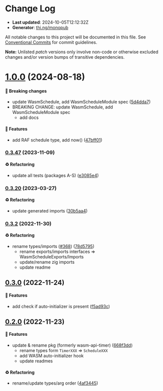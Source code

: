 # Change Log

- **Last updated**: 2024-10-05T12:12:32Z
- **Generator**: [thi.ng/monopub](https://thi.ng/monopub)

All notable changes to this project will be documented in this file.
See [Conventional Commits](https://conventionalcommits.org/) for commit guidelines.

**Note:** Unlisted _patch_ versions only involve non-code or otherwise excluded changes
and/or version bumps of transitive dependencies.

# [1.0.0](https://github.com/thi-ng/umbrella/tree/@thi.ng/wasm-api-schedule@1.0.0) (2024-08-18)

#### 🛑 Breaking changes

- update WasmSchedule, add WasmScheduleModule spec ([5d4dda7](https://github.com/thi-ng/umbrella/commit/5d4dda7))
- BREAKING CHANGE: update WasmSchedule, add WasmScheduleModule spec
  - add docs

#### 🚀 Features

- add RAF schedule type, add now() ([47bff01](https://github.com/thi-ng/umbrella/commit/47bff01))

### [0.3.47](https://github.com/thi-ng/umbrella/tree/@thi.ng/wasm-api-schedule@0.3.47) (2023-11-09)

#### ♻️ Refactoring

- update all tests (packages A-S) ([e3085e4](https://github.com/thi-ng/umbrella/commit/e3085e4))

### [0.3.20](https://github.com/thi-ng/umbrella/tree/@thi.ng/wasm-api-schedule@0.3.20) (2023-03-27)

#### ♻️ Refactoring

- update generated imports ([30b5aa4](https://github.com/thi-ng/umbrella/commit/30b5aa4))

### [0.3.2](https://github.com/thi-ng/umbrella/tree/@thi.ng/wasm-api-schedule@0.3.2) (2022-11-30)

#### ♻️ Refactoring

- rename types/imports ([#368](https://github.com/thi-ng/umbrella/issues/368)) ([78d5795](https://github.com/thi-ng/umbrella/commit/78d5795))
  - rename exports/imports interfaces => WasmScheduleExports/Imports
  - update/rename zig imports
  - update readme

## [0.3.0](https://github.com/thi-ng/umbrella/tree/@thi.ng/wasm-api-schedule@0.3.0) (2022-11-24)

#### 🚀 Features

- add check if auto-initializer is present ([f5ad93c](https://github.com/thi-ng/umbrella/commit/f5ad93c))

## [0.2.0](https://github.com/thi-ng/umbrella/tree/@thi.ng/wasm-api-schedule@0.2.0) (2022-11-23)

#### 🚀 Features

- update & rename pkg (formerly wasm-api-timer) ([668f3dd](https://github.com/thi-ng/umbrella/commit/668f3dd))
  - rename types form `TimerXXX` => `ScheduleXXX`
  - add WASM auto-initializer hook
  - update readmes

#### ♻️ Refactoring

- rename/update types/arg order ([4af3445](https://github.com/thi-ng/umbrella/commit/4af3445))

